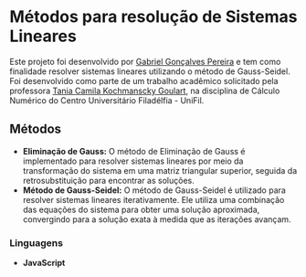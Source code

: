 # Métodos para resolução de Sistemas Lineares

Este projeto foi desenvolvido por [Gabriel Gonçalves Pereira](https://github.com/gabrielniino) e tem como finalidade resolver sistemas lineares utilizando o método de Gauss-Seidel. Foi desenvolvido como parte de um trabalho acadêmico solicitado pela professora [Tania Camila Kochmanscky Goulart](https://github.com/tckg), na disciplina de Cálculo Numérico do Centro Universitário Filadélfia - UniFil.

## Métodos

- **Eliminação de Gauss:** O método de Eliminação de Gauss é implementado para resolver sistemas lineares por meio da transformação do sistema em uma matriz triangular superior, seguida da retrosubstituição para encontrar as soluções.
- **Método de Gauss-Seidel:** O método de Gauss-Seidel é utilizado para resolver sistemas lineares iterativamente. Ele utiliza uma combinação das equações do sistema para obter uma solução aproximada, convergindo para a solução exata à medida que as iterações avançam.

### Linguagens

- **JavaScript**

